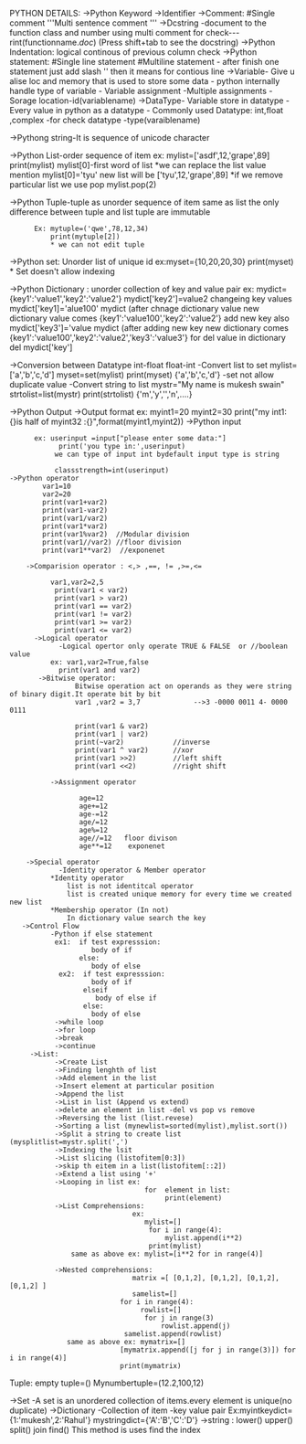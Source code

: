 PYTHON DETAILS:
  ->Python Keyword
  ->Identifier
  ->Comment:
         #Single comment
         '''Multi sentence comment '''
   ->Dcstring -document to the function class and number using multi comment for check---rint(functionname._doc_)
               (Press shift+tab to see the docstring)
  ->Python Indentation: logical continous of previous column check
  ->Python statement:
         #Single line statement
         #Multiline statement - after finish one statement just add slash '\' then it means for contious line
  ->Variable- Give u alise loc and memory that is used to store some data
            - python internally handle type of variable
            - Variable assignment
            -Multiple  assignments 
            -Sorage location-id(variablename)
  ->DataType- Variable store in datatype -Every value in python as a datatype
            - Commonly used Datatype: int,float ,complex -for check datatype -type(varaiblename)
            
  ->Pythong string-It is sequence of unicode character
   
  ->Python List-order sequence of item
   ex: mylist=['asdf',12,'grape',89]
       print(mylist)
       mylist[0]-first word of list
       *we can replace the list value mention
       mylist[0]='tyu'
       new list will be ['tyu',12,'grape',89]
       *if we remove particular list we use pop
         mylist.pop(2)
         
  ->Python Tuple-tuple as unorder sequence of item same as list
                 the only difference between tuple and list tuple are immutable
                 
          Ex: mytuple=('qwe',78,12,34)
              print(mytuple[2])
              * we can not edit tuple
              
  ->Python set: Unorder list of unique id
           ex:myset={10,20,20,30}
            print(myset)
            * Set doesn't allow indexing
            
  ->Python Dictionary : unorder collection of key and value pair
           ex: mydict={key1':'value1','key2':'value2'}
               mydict['key2']=value2
             changeing key values
               mydict['key1]='alue100'
               mydict (after chnage dictionary value new dictionary value comes
               {key1':'value100','key2':'value2'}
             add new key also 
               mydict['key3']='value
               mydict (after adding new key new dictionary comes
               {key1':'value100','key2':'value2','key3':'value3'}
             for del value in dictionary
              del mydict['key']
              
   ->Conversion between Datatype
           int-float
           float-int
       -Convert list to set
          mylist=['a','b','c,'d']
          myset=set(mylist)
          print(myset)
          {'a','b','c,'d'}  -set not allow duplicate value
        -Convert string to list
           mystr="My name is mukesh swain"
           strtolist=list(mystr)
           print(strtolist)
           {'m','y','','n',....}
   
   ->Python Output
   ->Output format
            ex: myint1=20
                myint2=30
                print("my int1:{}is half of myint32 :{}",format(myint1,myint2))
   ->Python input
   
          ex: userinput =input["please enter some data:"]
                print('you type in:',userinput)
               we can type of input int bydefault input type is string
               
               classstrength=int(userinput)
    ->Python operator
            var1=10
            var2=20
            print(var1+var2)
            print(var1-var2)
            print(var1/var2)
            print(var1*var2)
            print(var1%var2)  //Modular division
            print(var1//var2) //floor division
            print(var1**var2)  //exponenet
            
        ->Comparision operator : <,> ,==, != ,>=,<=
        
              var1,var2=2,5
               print(var1 < var2)
               print(var1 > var2)
               print(var1 == var2)
               print(var1 != var2)
               print(var1 >= var2)
               print(var1 <= var2)
          ->Logical operator
                -Logical opertor only operate TRUE & FALSE  or //boolean value
              ex: var1,var2=True,false
                print(var1 and var2)
           ->Bitwise operator:
                    Bitwise operation act on operands as they were string of binary digit.It operate bit by bit
                    var1 ,var2 = 3,7             -->3 -0000 0011 4- 0000 0111
                    
                    print(var1 & var2)
                    print(var1 | var2)
                    print(~var2)            //inverse
                    print(var1 ^ var2)      //xor
                    print(var1 >>2)         //left shift 
                    print(var1 <<2)         //right shift
                    
              ->Assignment operator
              
                     age=12
                     age+=12
                     age-=12
                     age/=12
                     age%=12
                     age//=12   floor divison
                     age**=12    exponenet
                     
        ->Special operator
                -Identity operator & Member operator
              *Identity operator
                  list is not identitcal operator
                  list is created unique memory for every time we created new list
              *Membership operator (In not)
                  In dictionary value search the key
       ->Control Flow
              -Python if else statement
               ex1:  if test expresssion:
                        body of if
                     else:
                        body of else
                ex2:  if test expresssion:
                        body of if
                      elseif
                         body of else if
                      else:
                        body of else
               ->while loop
               ->for loop
               ->break
               ->continue
         ->List:
               ->Create List
               ->Finding lenghth of list
               ->Add element in the list
               ->Insert element at particular position
               ->Append the list
               ->List in list (Append vs extend)
               ->delete an element in list -del vs pop vs remove
               ->Reversing the list (list.revese)
               ->Sorting a list (mynewlist=sorted(mylist),mylist.sort())
               ->Split a string to create list (mysplitlist=mystr.split(',')
               ->Indexing the lsit
               ->List slicing (listofitem[0:3])
               ->skip th eitem in a list(listofitem[::2])
               ->Extend a list using '+'
               ->Looping in list ex: 
                                     for  element in list:
                                          print(element)
               ->List Comprehensions:
                                  ex:
                                     mylist=[]
                                      for i in range(4):
                                          mylist.append(i**2)
                                      print(mylist)
                   same as above ex: mylist=[i**2 for in range(4)]
                 
               ->Nested comprehensions:
                                  matrix =[ [0,1,2], [0,1,2], [0,1,2], [0,1,2] ]
                                  samelist=[]
                               for i in range(4):
                                    rowlist=[]
                                     for j in range(3)
                                         rowlist.append(j)
                                samelist.append(rowlist)
                  same as above ex: mymatrix=[]
                               [mymatrix.append([j for j in range(3)]) for i in range(4)]
                               print(mymatrix)
Tuple:
      empty tuple=()
      Mynumbertuple=(12.2,100,12)
      
      
->Set
   -A set is an unordered collection of items.every element is unique(no duplicate)
->Dictionary
   -Collection of item
   -key value pair
      Ex:myintkeydict={1:'mukesh',2:'Rahul'}
         mystringdict={'A':'B','C':'D'}
->string :
          lower()
          upper()
          split()
          join
          find() This method is uses find the index
          
              
       
      

